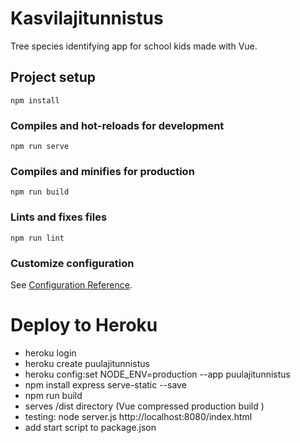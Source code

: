 # Kasvilajitunnistus

Tree species identifying app for school kids made with Vue. 

## Project setup
```
npm install
```

### Compiles and hot-reloads for development
```
npm run serve
```

### Compiles and minifies for production
```
npm run build
```

### Lints and fixes files
```
npm run lint
```

### Customize configuration
See [Configuration Reference](https://cli.vuejs.org/config/).

# Deploy to Heroku
* heroku login
* heroku create puulajitunnistus
* heroku config:set NODE_ENV=production --app puulajitunnistus
* npm install express serve-static --save
* npm run build
* serves /dist directory (Vue compressed production build )
* testing: node server.js http://localhost:8080/index.html
* add start script to package.json